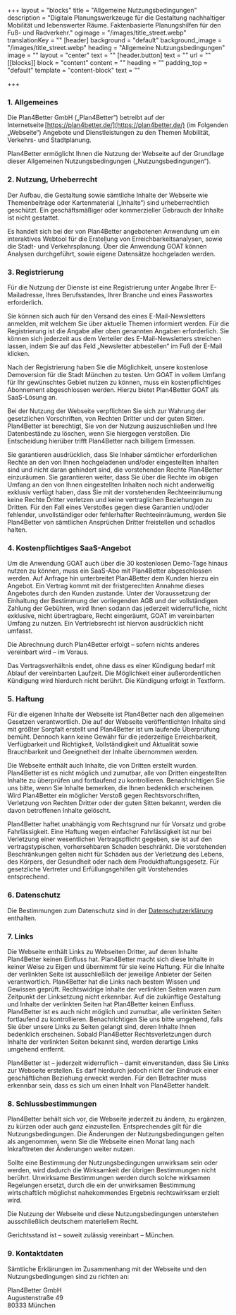 +++
layout = "blocks"
title = "Allgemeine Nutzungsbedingungen"
description = "Digitale Planungswerkzeuge für die Gestaltung nachhaltiger Mobilität und lebenswerter Räume. Faktenbasierte Planungshilfen für den Fuß- und Radverkehr."
ogimage = "/images/title_street.webp"
translationKey = ""
[header]
background = "default"
background_image = "/images/title_street.webp"
heading = "Allgemeine Nutzungsbedingungen"
image = ""
layout = "center"
text = ""
[header.button]
text = ""
url = ""
[[blocks]]
block = "content"
content = ""
heading = ""
padding_top = "default"
template = "content-block"
text = ""

+++
 

### 1. Allgemeines 

Die Plan4Better GmbH („Plan4Better“) betreibt auf der Internetseite [https://plan4better.de/](https://plan4better.de/) (im Folgenden „Webseite“) Angebote und Dienstleistungen zu den Themen Mobilität, Verkehrs- und Stadtplanung. 

Plan4Better ermöglicht Ihnen die Nutzung der Webseite auf der Grundlage dieser Allgemeinen Nutzungsbedingungen („Nutzungsbedingungen“). 

### 2. Nutzung, Urheberrecht 

Der Aufbau, die Gestaltung sowie sämtliche Inhalte der Webseite wie Themenbeiträge oder Kartenmaterial („Inhalte“) sind urheberrechtlich geschützt. Ein geschäftsmäßiger oder kommerzieller Gebrauch der Inhalte ist nicht gestattet. 

Es handelt sich bei der von Plan4Better angebotenen Anwendung um ein interaktives Webtool für die Erstellung von Erreichbarkeitsanalysen, sowie die Stadt- und Verkehrsplanung. Über die Anwendung GOAT können Analysen durchgeführt, sowie eigene Datensätze hochgeladen werden. 

### 3. Registrierung 

Für die Nutzung der Dienste ist eine Registrierung unter Angabe Ihrer E-Mailadresse, Ihres Berufsstandes, Ihrer Branche und eines Passwortes erforderlich.   

Sie können sich auch für den Versand des eines E-Mail-Newsletters anmelden, mit welchem Sie über aktuelle Themen informiert werden. Für die Registrierung ist die Angabe aller oben genannten Angaben erforderlich. Sie können sich jederzeit aus dem Verteiler des E-Mail-Newsletters streichen lassen, indem Sie auf das Feld „Newsletter abbestellen“ im Fuß der E-Mail klicken. 

Nach der Registrierung haben Sie die Möglichkeit, unsere kostenlose Demoversion für die Stadt München zu testen. Um GOAT in vollem Umfang für Ihr gewünschtes Gebiet nutzen zu können, muss ein kostenpflichtiges Abonnement abgeschlossen werden. Hierzu bietet Plan4Better GOAT als SaaS-Lösung an.  

Bei der Nutzung der Webseite verpflichten Sie sich zur Wahrung der gesetzlichen Vorschriften, von Rechten Dritter und der guten Sitten. Plan4Better ist berechtigt, Sie von der Nutzung auszuschließen und Ihre Datenbestände zu löschen, wenn Sie hiergegen verstoßen. Die Entscheidung hierüber trifft Plan4Better nach billigem Ermessen. 

Sie garantieren ausdrücklich, dass Sie Inhaber sämtlicher erforderlichen Rechte an den von Ihnen hochgeladenen und/oder eingestellten Inhalten sind und nicht daran gehindert sind, die vorstehenden Rechte Plan4Better einzuräumen. Sie garantieren weiter, dass Sie über die Rechte im obigen Umfang an den von Ihnen eingestellten Inhalten noch nicht anderweitig exklusiv verfügt haben, dass Sie mit der vorstehenden Rechteeinräumung keine Rechte Dritter verletzen und keine vertraglichen Beziehungen zu Dritten. Für den Fall eines Verstoßes gegen diese Garantien und/oder fehlender, unvollständiger oder fehlerhafter Rechteeinräumung, werden Sie Plan4Better von sämtlichen Ansprüchen Dritter freistellen und schadlos halten. 

### 4. Kostenpflichtiges SaaS-Angebot 

Um die Anwendung GOAT auch über die 30 kostenlosen Demo-Tage hinaus nutzen zu können, muss ein SaaS-Abo mit Plan4Better abgeschlossen werden.  Auf Anfrage hin unterbreitet Plan4Better dem Kunden hierzu ein Angebot. Ein Vertrag kommt mit der fristgerechten Annahme dieses Angebotes durch den Kunden zustande. Unter der Voraussetzung der Einhaltung der Bestimmung der vorliegenden AGB und der vollständigen Zahlung der Gebühren, wird Ihnen sodann das jederzeit widerrufliche, nicht exklusive, nicht übertragbare, Recht eingeräumt, GOAT im vereinbarten Umfang zu nutzen. Ein Vertriebsrecht ist hiervon ausdrücklich nicht umfasst.  

Die Abrechnung durch Plan4Better erfolgt – sofern nichts anderes vereinbart wird – im Voraus.  

Das Vertragsverhältnis endet, ohne dass es einer Kündigung bedarf mit Ablauf der vereinbarten Laufzeit. Die Möglichkeit einer außerordentlichen Kündigung wird hierdurch nicht berührt. Die Kündigung erfolgt in Textform. 

### 5. Haftung 

Für die eigenen Inhalte der Webseite ist Plan4Better nach den allgemeinen Gesetzen verantwortlich. Die auf der Webseite veröffentlichten Inhalte sind mit größter Sorgfalt erstellt und Plan4Better ist um laufende Überprüfung bemüht. Dennoch kann keine Gewähr für die jederzeitige Erreichbarkeit, Verfügbarkeit und Richtigkeit, Vollständigkeit und Aktualität sowie Brauchbarkeit und Geeignetheit der Inhalte übernommen werden. 

Die Webseite enthält auch Inhalte, die von Dritten erstellt wurden. Plan4Better ist es nicht möglich und zumutbar, alle von Dritten eingestellten Inhalte zu überprüfen und fortlaufend zu kontrollieren. Benachrichtigen Sie uns bitte, wenn Sie Inhalte bemerken, die Ihnen bedenklich erscheinen. Wird Plan4Better ein möglicher Verstoß gegen Rechtsvorschriften, Verletzung von Rechten Dritter oder der guten Sitten bekannt, werden die davon betroffenen Inhalte gelöscht. 

Plan4Better haftet unabhängig vom Rechtsgrund nur für Vorsatz und grobe Fahrlässigkeit. Eine Haftung wegen einfacher Fahrlässigkeit ist nur bei Verletzung einer wesentlichen Vertragspflicht gegeben, sie ist auf den vertragstypischen, vorhersehbaren Schaden beschränkt. Die vorstehenden Beschränkungen gelten nicht für Schäden aus der Verletzung des Lebens, des Körpers, der Gesundheit oder nach dem Produkthaftungsgesetz. Für gesetzliche Vertreter und Erfüllungsgehilfen gilt Vorstehendes entsprechend. 

### 6. Datenschutz 

Die Bestimmungen zum Datenschutz sind in der [Datenschutzerklärung](/privacy/) enthalten. 

### 7. Links 

Die Webseite enthält Links zu Webseiten Dritter, auf deren Inhalte Plan4Better keinen Einfluss hat. Plan4Better macht sich diese Inhalte in keiner Weise zu Eigen und übernimmt für sie keine Haftung. Für die Inhalte der verlinkten Seite ist ausschließlich der jeweilige Anbieter der Seiten verantwortlich. Plan4Better hat die Links nach bestem Wissen und Gewissen geprüft. Rechtswidrige Inhalte der verlinkten Seiten waren zum Zeitpunkt der Linksetzung nicht erkennbar. Auf die zukünftige Gestaltung und Inhalte der verlinkten Seiten hat Plan4Better keinen Einfluss. Plan4Better ist es auch nicht möglich und zumutbar, alle verlinkten Seiten fortlaufend zu kontrollieren. Benachrichtigen Sie uns bitte umgehend, falls Sie über unsere Links zu Seiten gelangt sind, deren Inhalte Ihnen bedenklich erscheinen. Sobald Plan4Better Rechtsverletzungen durch Inhalte der verlinkten Seiten bekannt sind, werden derartige Links umgehend entfernt. 

Plan4Better ist – jederzeit widerruflich – damit einverstanden, dass Sie Links zur Webseite erstellen. Es darf hierdurch jedoch nicht der Eindruck einer geschäftlichen Beziehung erweckt werden. Für den Betrachter muss erkennbar sein, dass es sich um einen Inhalt von Plan4Better handelt. 

### 8. Schlussbestimmungen 

Plan4Better behält sich vor, die Webseite jederzeit zu ändern, zu ergänzen, zu kürzen oder auch ganz einzustellen. Entsprechendes gilt für die Nutzungsbedingungen. Die Änderungen der Nutzungsbedingungen gelten als angenommen, wenn Sie die Webseite einen Monat lang nach Inkrafttreten der Änderungen weiter nutzen. 

Sollte eine Bestimmung der Nutzungsbedingungen unwirksam sein oder werden, wird dadurch die Wirksamkeit der übrigen Bestimmungen nicht berührt. Unwirksame Bestimmungen werden durch solche wirksamen Regelungen ersetzt, durch die ein der unwirksamen Bestimmung wirtschaftlich möglichst nahekommendes Ergebnis rechtswirksam erzielt wird. 

Die Nutzung der Webseite und diese Nutzungsbedingungen unterstehen ausschließlich deutschem materiellem Recht. 

Gerichtsstand ist – soweit zulässig vereinbart – München. 

### 9. Kontaktdaten 

Sämtliche Erklärungen im Zusammenhang mit der Webseite und den Nutzungsbedingungen sind zu richten an: 

Plan4Better GmbH  
Augustenstraße 49  
80333 München

